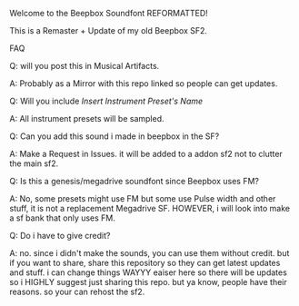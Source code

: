 Welcome to the Beepbox Soundfont REFORMATTED!

This is a Remaster + Update of my old Beepbox SF2.

FAQ

Q: will you post this in Musical Artifacts.

A: Probably as a Mirror with this repo linked so people can get updates.

Q: Will you include *Insert Instrument Preset's Name*

A: All instrument presets will be sampled.

Q: Can you add this sound i made in beepbox in the SF?

A: Make a Request in Issues. it will be added to a addon sf2 not to clutter the main sf2.

Q: Is this a genesis/megadrive soundfont since Beepbox uses FM?

A: No, some presets might use FM but some use Pulse width and other stuff, it is not a replacement Megadrive SF. HOWEVER, i will look into make a sf bank that only uses FM.

Q: Do i have to give credit?

A: no. since i didn't make the sounds, you can use them without credit. but if you want to share, share this repository so they can get latest updates and stuff. i can change things WAYYY eaiser here so there will be updates so i HIGHLY suggest just sharing this repo. but ya know, people have their reasons. so your can rehost the sf2.
